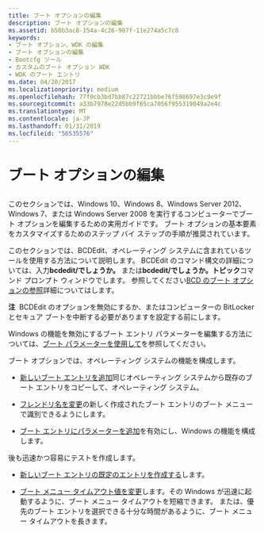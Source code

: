 ```yaml
---
title: ブート オプションの編集
description: ブート オプションの編集
ms.assetid: b50b3ac8-154a-4c26-907f-11e274a5c7c8
keywords:
- ブート オプション、WDK の編集
- ブート オプションの編集
- Bootcfg ツール
- カスタムのブート オプション WDK
- WDK のブート エントリ
ms.date: 04/20/2017
ms.localizationpriority: medium
ms.openlocfilehash: 77f0cb3bd7bb87c22721bbbe76f598697e3c9e9f
ms.sourcegitcommit: a33b7978e22d5bb9f65ca7056f955319049a2e4c
ms.translationtype: MT
ms.contentlocale: ja-JP
ms.lasthandoff: 01/31/2019
ms.locfileid: "56535576"
---
```

# <a name="editing-boot-options"></a>ブート オプションの編集


## <span id="ddk_editing_boot_options_tools"></span><span id="DDK_EDITING_BOOT_OPTIONS_TOOLS"></span>


このセクションでは、Windows 10、Windows 8、Windows Server 2012、Windows 7、または Windows Server 2008 を実行するコンピューターでブート オプションを編集するための実用ガイドです。 ブート オプションの基本要素をカスタマイズするためのステップ バイ ステップの手順が推奨されています。

このセクションでは、BCDEdit、オペレーティング システムに含まれているツールを使用する方法について説明します。 BCDEdit のコマンド構文の詳細については、入力**bcdedit/でしょうか。** または**bcdedit/でしょうか。トピック**コマンド プロンプト ウィンドウでします。 参照してください[BCD のブート オプションの参照](https://msdn.microsoft.com/library/windows/hardware/ff542205)詳細についてはします。

**注**  BCDEdit のオプションを無効にするか、またはコンピューターの BitLocker とセキュア ブートを中断する必要がありますを設定する前にします。

 

Windows の機能を無効にするブート エントリ パラメーターを編集する方法については、[ブート パラメーターを使用して](using-boot-parameters.md)を参照してください。

ブート オプションでは、オペレーティング システムの機能を構成します。

-   [新しいブート エントリを追加](adding-boot-entries.md)同じオペレーティング システムから既存のブート エントリをコピーして、オペレーティング システム。

-   [フレンドリ名を変更](changing-the-friendly-name-of-a-boot-entry.md)の新しく作成されたブート エントリのブート メニューで識別できるようにします。

-   [ブート エントリにパラメーターを追加](changing-boot-parameters.md)を有効にし、Windows の機能を構成します。

後も迅速かつ容易にテストを作成します。

-   [新しいブート エントリの既定のエントリを作成する](changing-the-default-boot-entry.md)します。

-   [ブート メニュー タイムアウト値を変更](changing-the-boot-menu-time-out.md)します。その Windows が迅速に起動するように、ブート メニュー タイムアウトを短縮できます。 または、優先のブート エントリを選択できる十分な時間があるように、ブート メニュー タイムアウトを長きます。

 

 





